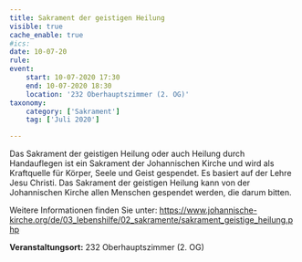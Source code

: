 ```yaml
---
title: Sakrament der geistigen Heilung
visible: true
cache_enable: true
#ics: 
date: 10-07-20
rule: 
event:
	start: 10-07-2020 17:30
	end: 10-07-2020 18:30
	location: '232 Oberhauptszimmer (2. OG)'
taxonomy:
	category: ['Sakrament']
	tag: ['Juli 2020']

---
```

Das Sakrament der geistigen Heilung oder auch Heilung durch Handauflegen ist ein Sakrament der Johannischen Kirche und wird als Kraftquelle für Körper, Seele und Geist gespendet. Es basiert auf der Lehre Jesu Christi. Das Sakrament der geistigen Heilung kann von der Johannischen Kirche allen Menschen gespendet werden, die darum bitten.

Weitere Informationen finden Sie unter:
https://www.johannische-kirche.org/de/03_lebenshilfe/02_sakramente/sakrament_geistige_heilung.php



**Veranstaltungsort:** 232 Oberhauptszimmer (2. OG)


